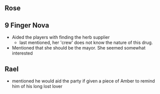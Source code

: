 ## Rose

## 9 Finger Nova

- Aided the players with finding the herb supplier
    - last mentioned, her 'crew' does not know the nature of this drug.
- Mentioned that she should be the mayor. She seemed somewhat interested

## Rael

- mentioned he would aid the party if given a piece of Amber to remind him of his long lost lover